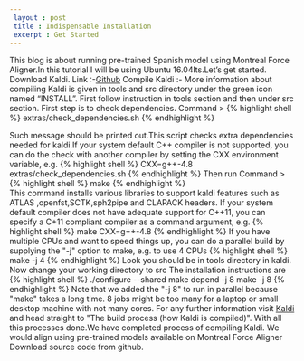 ```yaml
---
 layout : post
 title : Indispensable Installation
 excerpt : Get Started
---
```


This blog is about running pre-trained Spanish model using Montreal Force
 Aligner.In this tutorial I will be using Ubuntu 16.04lts.Let’s get started.
Download Kaldi.
Link :-[Github]( https://github.com/kaldi-asr/kaldi.git)
Compile Kaldi :- More information about compiling Kaldi is given in tools and
 src directory under the green icon named “INSTALL”.
First follow instruction in tools section and then under src section.
First step is to check dependencies.
Command >
{% highlight shell %}
extras/check_dependencies.sh
{% endhighlight %}

Such message should be printed out.This script checks extra dependencies needed
for kaldi.If your system default C++ compiler is not supported, you can do the
check with another compiler by setting the CXX environment variable, e.g.
{% highlight shell %}
CXX=g++-4.8 extras/check_dependencies.sh
{% endhighlight %}
Then run
Command >
{% highlight shell %}
        make
{% endhighlight %}        
This command installs various libraries to support kaldi features such as ATLAS
,openfst,SCTK,sph2pipe and CLAPACK headers.
If your system default compiler does not have adequate support for C++11, you
can specify a C+11 compliant compiler as a command argument, e.g.
{% highlight shell %}
make CXX=g++-4.8
{% endhighlight %}
If you have multiple CPUs and want to speed things up, you can do a parallel
 build by supplying the "-j" option to make, e.g. to use 4 CPUs
{% highlight shell %}
make -j 4
{% endhighlight %}
Look you should be in tools directory in kaldi.
Now change your working directory to src
The installation instructions are
{% highlight shell %}
./configure --shared
make depend -j 8
make -j 8
{% endhighlight %}
Note that we added the "-j 8" to run in parallel because "make" takes a long
time. 8 jobs might be too many for a laptop or small desktop machine with not
many cores.
For any further information visit [Kaldi](http://kaldi-asr.org/doc/)
and head straight to "The build process (how Kaldi is compiled)".
With all this processes done.We have completed process of compiling Kaldi.
We would align using pre-trained models available on Montreal Force Aligner
Download source code from github.
